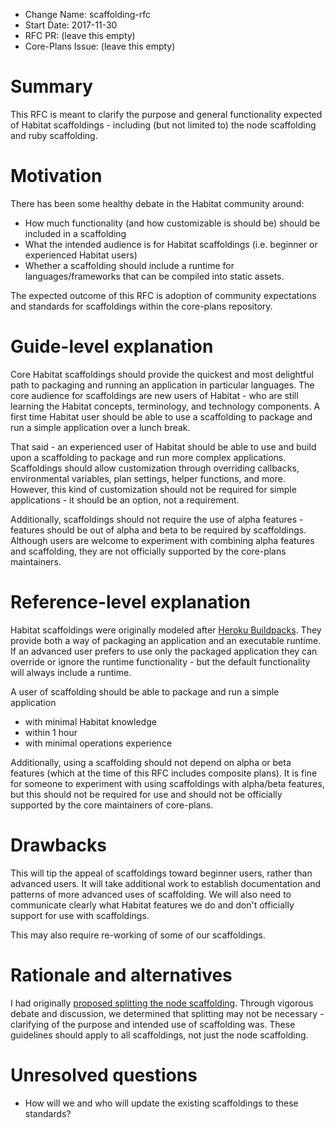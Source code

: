 - Change Name: scaffolding-rfc
- Start Date: 2017-11-30
- RFC PR: (leave this empty)
- Core-Plans Issue: (leave this empty)

# Summary
[summary]: #summary

This RFC is meant to clarify the purpose and general functionality expected of Habitat scaffoldings - including (but not limited to) the node scaffolding and ruby scaffolding.

# Motivation
[motivation]: #motivation

There has been some healthy debate in the Habitat community around:
* How much functionality (and how customizable is should be) should be included in a scaffolding
* What the intended audience is for Habitat scaffoldings (i.e. beginner or experienced Habitat users)
* Whether a scaffolding should include a runtime for languages/frameworks that can be compiled into static assets.

The expected outcome of this RFC is adoption of community expectations and standards for scaffoldings within the core-plans repository.

# Guide-level explanation
[guide-level-explanation]: #guide-level-explanation

Core Habitat scaffoldings should provide the quickest and most delightful path to packaging and running an application in particular languages. The core audience for scaffoldings are new users of Habitat - who are still learning the Habitat concepts, terminology, and technology components. A first time Habitat user should be able to use a scaffolding to package and run a simple application over a lunch break.

That said - an experienced user of Habitat should be able to use and build upon a scaffolding to package and run more complex applications. Scaffoldings should allow customization through overriding callbacks, environmental variables, plan settings, helper functions, and more. However, this kind of customization should not be required for simple applications - it should be an option, not a requirement.

Additionally, scaffoldings should not require the use of alpha features - features should be out of alpha and beta to be required by scaffoldings. Although users are welcome to experiment with combining alpha features and scaffolding, they are not officially supported by the core-plans maintainers.

# Reference-level explanation

Habitat scaffoldings were originally modeled after [Heroku Buildpacks](https://devcenter.heroku.com/articles/buildpacks). They provide both a way of packaging an application and an executable runtime. If an advanced user prefers to use only the packaged application they can override or ignore the runtime functionality - but the default functionality will always include a runtime.

A user of scaffolding should be able to package and run a simple application
* with minimal Habitat knowledge
* within 1 hour
* with minimal operations experience

Additionally, using a scaffolding should not depend on alpha or beta features (which at the time of this RFC includes composite plans). It is fine for someone to experiment with using scaffoldings with alpha/beta features, but this should not be required for use and should not be officially supported by the core maintainers of core-plans.

# Drawbacks
[drawbacks]: #drawbacks

This will tip the appeal of scaffoldings toward beginner users, rather than advanced users. It will take additional work to establish documentation and patterns of more advanced uses of scaffolding. We will also need to communicate clearly what Habitat features we do and don't officially support for use with scaffoldings.

This may also require re-working of some of our scaffoldings.

# Rationale and alternatives
[alternatives]: #alternatives

I had originally [proposed splitting the node scaffolding](https://github.com/habitat-sh/core-plans/pull/1009). Through vigorous debate and discussion, we determined that splitting may not be necessary - clarifying of the purpose and intended use of scaffolding was. These guidelines should apply to all scaffoldings, not just the node scaffolding.

# Unresolved questions
[unresolved]: #unresolved-questions

- How will we and who will update the existing scaffoldings to these standards?
